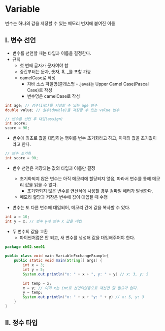 # Variable

변수는 하나의 값을 저장할 수 있는 메모리 번지에 붙여진 이름



## I. 변수 선언

- 변수를 선언할 때는 타입과 이름을 결정한다.
- 규칙
  - 첫 번째 글자가 문자여야 함
  - 중간부터는 문자, 숫자, $, _를 포함 가능
  - camelCase로 작성
    - 자바 소스 파일명(클래스명 - .java)는 Upper Camel Case(Pascal Case)로 작성
    - 변수명은 camelCase로 작성

```java
int age; // 정수(int)를 저장할 수 있는 age 변수
double value; // 실수(double)을 저장할 수 있는 value 변수

// 변수를 선언 후 대입(assign)
int score;
score = 90;
```

- 변수에 최초로 값을 대입하는 행위를 변수 초기화라고 하고, 이때의 값을 초기값이라고 한다.

```java
// 변수 초기화
int score = 90;
```

- 변수 선언은 저장되는 값의 타입과 이름만 결정
  - 초기화되지 않은 변수는 아직 메모리에 할당되지 않음, 따라서 변수를 통해 메모리 값을 읽을 수 없다.
    - 초기화되지 않은 변수를 연산식에 사용할 경우 컴파일 에러가 발생한다.
  - 메모리 할당과 저장은 변수에 값이 대입될 때 수행

- 변수는 또 다른 변수에 대입되어, 메모리 간에 값을 복사할 수 있다.

```java
int x = 10;
int y = x; // 변수 y에 변수 x 값을 대입
```

- 두 변수의 값을 교환
  - 파이썬처럼은 안 되고, 새 변수를 생성해 값을 대입해주어야 한다.

```java
package ch02.sec01
    
public class void main VariableExchangeExample{
    public static void main(String[] args) {
        int x = 3;
        int y = 5;
        System.out.println("x: " + x + ", y: " + y) // x: 3, y: 5        
            
        int temp = x;
        x = y; // 이미 x는 int로 선언되었음으로 재선언 할 필요가 없다.
        y = temp;
        System.out.println("x: " + x + "y: " + y) // x: 5, y: 3
    }
}
```



## II. 정수 타입